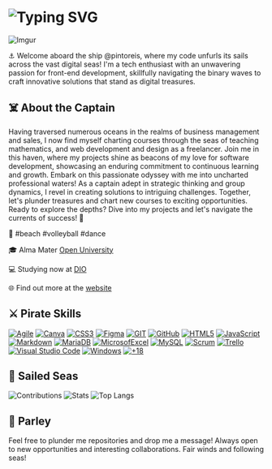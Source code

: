 # ![Typing SVG](https://readme-typing-svg.herokuapp.com?font=Pirata+One&size=40&pause=1000&color=9B59B6&center=true&vCenter=true&random=false&width=435&lines=Ahoy+there%2C+I'm+Paulo+Reis!)
![Imgur](https://i.imgur.com/h0A1r0T.png)

⚓️ Welcome aboard the ship @pintoreis, where my code unfurls its sails across the vast digital seas! I'm a tech enthusiast with an unwavering passion for front-end development, skillfully navigating the binary waves to craft innovative solutions that stand as digital treasures.

## ☠️ About the Captain
Having traversed numerous oceans in the realms of business management and sales, I now find myself charting courses through the seas of teaching mathematics, and web development and design as a freelancer. Join me in this haven, where my projects shine as beacons of my love for software development, showcasing an enduring commitment to continuous learning and growth.
Embark on this passionate odyssey with me into uncharted professional waters! As a captain adept in strategic thinking and group dynamics, I revel in creating solutions to intriguing challenges. Together, let's plunder treasures and chart new courses to exciting opportunities.
Ready to explore the depths? Dive into my projects and let's navigate the currents of success! 🛶

💜 #beach #volleyball #dance

🎓 Alma Mater [Open University](https://bit.ly/48fOMhc)

💻 Studying now at [DIO](https://dio.me/users/reis_devporto)

🌐 Find out more at the [website](https://bit.ly/3RCF2IG)


## ⚔️ Pirate Skills
[<img alt="Agile" src="https://img.shields.io/badge/Agile-Agile?style=plastic&color=%239b59b6">](https://agilemanifesto.org/)
[<img alt="Canva" src="https://img.shields.io/badge/Canva-Canva?style=plastic&logo=Canva&logoColor=%23FFFFFF&labelColor=%239b59b6&color=%239b59b6">](https://www.canva.com/)
[<img alt="CSS3" src="https://img.shields.io/badge/CSS3-CSS3?style=plastic&logo=CSS3&logoColor=%23FFFFFF&labelColor=%239b59b6&color=%239b59b6">](https://css3.com/)
[<img alt="Figma" src="https://img.shields.io/badge/Figma-Figma?style=plastic&logo=Figma&logoColor=%23FFFFFF&labelColor=%239b59b6&color=%239b59b6">](https://www.figma.com/@devporto/)
[<img alt="GIT" src="https://img.shields.io/badge/GIT-GIT?style=plastic&logo=GIT&logoColor=%23FFFFFF&labelColor=%239b59b6&color=%239b59b6">](https://git-scm.com/)
[<img alt="GitHub" src="https://img.shields.io/badge/GitHub-GitHub?style=plastic&logo=GitHub&logoColor=%23FFFFFF&labelColor=%239b59b6&color=%239b59b6">](https://github.com/)
[<img alt="HTML5" src="https://img.shields.io/badge/HTML5-HTML5?style=plastic&logo=HTML5&logoColor=%23FFFFFF&labelColor=%239b59b6&color=%239b59b6">](https://en.wikipedia.org/wiki/HTML5)
[<img alt="JavaScript" src="https://img.shields.io/badge/JavaScript-JavaScript?style=plastic&logo=JavaScript&logoColor=%23FFFFFF&labelColor=%239b59b6&color=%239b59b6">](https://developer.mozilla.org/en-US/docs/Web/JavaScript)
[<img alt="Markdown" src="https://img.shields.io/badge/Markdown-Markdown?style=plastic&logo=Markdown&labelColor=%239b59b6&color=%239b59b6">](https://www.markdownguide.org/)
[<img alt="MariaDB" src="https://img.shields.io/badge/MariaDB-MariaDB?style=plastic&logo=mariadb&logoColor=white&labelColor=%239b59b6&color=%239b59b6">](https://mariadb.org/)
[<img alt="MicrosofExcel" src="https://img.shields.io/badge/MicrosoftExcel-MicrosoftExcel?style=plastic&logo=MicrosoftExcel&labelColor=%239b59b6&color=%239b59b6">](https://www.microsoft.com/en-gb/microsoft-365/excel)
[<img alt="MySQL" src="https://img.shields.io/badge/MySQL-MySQL?style=plastic&logo=mysql&logoColor=white&color=%239b59b6">](https://www.mysql.com/)
[<img alt="Scrum" src="https://img.shields.io/badge/Scrum-Scrum?style=plastic&color=%239b59b6">](https://www.scrum.org/)
[<img alt="Trello" src="https://img.shields.io/badge/Trello-Trello?style=plastic&logo=Trello&labelColor=%239b59b6&color=%239b59b6">](https://trello.com/)
[<img alt="Visual Studio Code" src="https://img.shields.io/badge/VS%20Code-VS%20Code?style=plastic&logo=Visual%20Studio%20Code&color=%239b59b6">](https://code.visualstudio.com/)
[<img alt="Windows" src="https://img.shields.io/badge/Windows-Windows?style=plastic&logo=Windows&labelColor=%239b59b6&color=%239b59b6">](https://www.microsoft.com/en-gb/windows/)
[<img alt="+18" src="https://img.shields.io/badge/+_18-+_18?style=plastic&color=%239b59b6">](https://www.youtube.com/watch?v=h0ffIJ7ZO4U)

## 🐳 Sailed Seas
![Contributions](http://github-profile-summary-cards.vercel.app/api/cards/profile-details?username=pintoreis&theme=material_palenight)
![Stats](http://github-profile-summary-cards.vercel.app/api/cards/stats?username=pintoreis&theme=material_palenight)
![Top Langs](https://github-readme-stats-git-masterrstaa-rickstaa.vercel.app/api/top-langs/?username=pintoreis&bg_color=292d3e&border_color=c792ea&title_color=c792ea&text_color=89ddff)

## 🎌 Parley
Feel free to plunder me repositories and drop me a message! Always open to new opportunities and interesting collaborations.
Fair winds and following seas!
